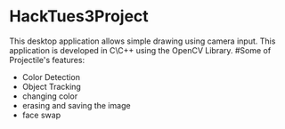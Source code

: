 # HackTues3Project
This desktop application allows simple drawing using camera input. This application is developed in C\C++ using the OpenCV Library.
#Some of Projectile's features:
- Color Detection 
- Object Tracking
- changing color
- erasing and saving the image
- face swap  
